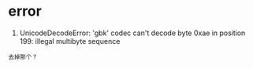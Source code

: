 # error

1. UnicodeDecodeError: 'gbk' codec can't decode byte 0xae in position 199: illegal multibyte sequence

```
去掉那个？
```
